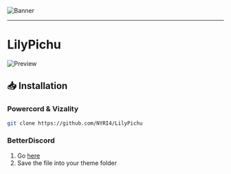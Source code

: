 ![Banner](https://nyri4.github.io/LilyPichu/assets/banner.png)

---

# LilyPichu
![Preview](https://nyri4.github.io/LilyPichu/assets/capture.png)

## 📥 Installation

### Powercord & Vizality

```sh
git clone https://github.com/NYRI4/LilyPichu
```

### BetterDiscord

1. Go [here](https://betterdiscord.app/Download?id=177)
2. Save the file into your theme folder
